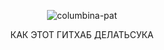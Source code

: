 <div align="center">

  ![columbina-pat](https://github.com/user-attachments/assets/ce0b6681-8f6b-4b28-8549-6f3278e80493)

КАК ЭТОТ ГИТХАБ ДЕЛАТЬСУКА
